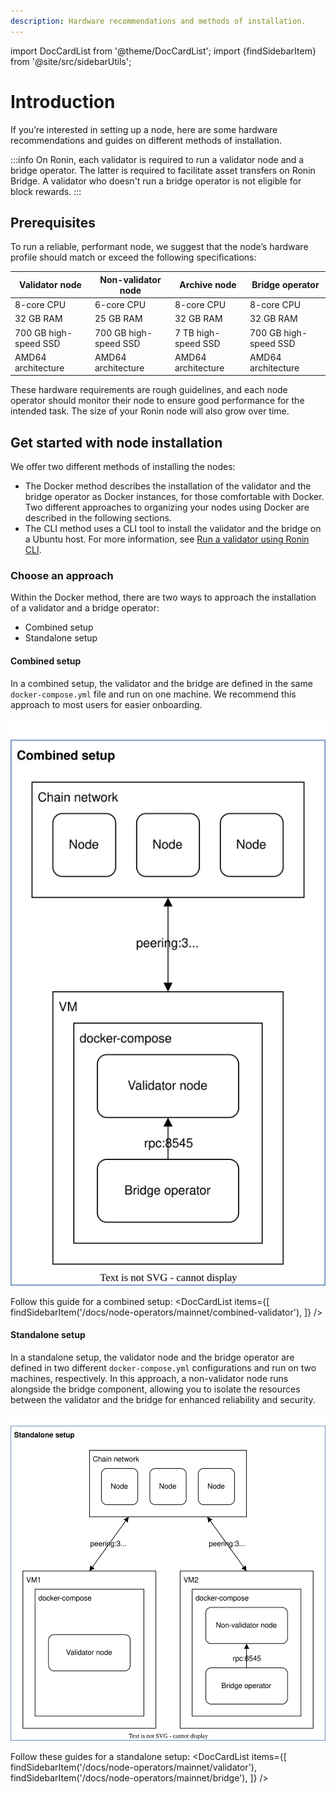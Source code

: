 ```yaml
---
description: Hardware recommendations and methods of installation.
---
```


import DocCardList from '@theme/DocCardList'; 
import {findSidebarItem} from '@site/src/sidebarUtils';

# Introduction
If you’re interested in setting up a node, here are some hardware recommendations and guides on different methods of installation.

:::info
On Ronin, each validator is required to run a validator node and a bridge operator. The latter is required to facilitate asset transfers on Ronin Bridge. A validator who doesn't run a bridge operator is not eligible for block rewards.
:::

## Prerequisites
To run a reliable, performant node, we suggest that the node’s hardware profile should match or exceed the following specifications:

|   Validator node         |   Non-validator node     |   Archive node         |   Bridge operator        |
|--------------------------|--------------------------|------------------------|--------------------------|
|   8-core CPU             |   6-core CPU             |   8-core CPU           |   8-core CPU             |
|   32 GB RAM              |   25 GB RAM              |   32 GB RAM            |   32 GB RAM              |
|   700 GB high-speed SSD  |   700 GB high-speed SSD  |   7 TB high-speed SSD  |   700 GB high-speed SSD  |
|   AMD64 architecture     |   AMD64 architecture     |    AMD64 architecture  |   AMD64 architecture     |

These hardware requirements are rough guidelines, and each node operator should monitor their node to ensure good performance for the intended task. The size of your Ronin node will also grow over time.

## Get started with node installation
We offer two different methods of installing the nodes:
* The Docker method describes the installation of the validator and the bridge operator as Docker instances, for those comfortable with Docker. Two different approaches to organizing your nodes using Docker are described in the following sections.
* The CLI method uses a CLI tool to install the validator and the bridge on a Ubuntu host. For more information, see [Run a validator using Ronin CLI](./../cli.md).

### Choose an approach
Within the Docker method, there are two ways to approach the installation of a validator and a bridge operator:
* Combined setup
* Standalone setup

#### Combined setup
In a combined setup, the validator and the bridge are defined in the same `docker-compose.yml` file and run on one machine. We recommend this approach to most users for easier onboarding.

![combined-setup](assets/combined-setup.svg)

Follow this guide for a combined setup:
<DocCardList items={[ 
    findSidebarItem('/docs/node-operators/mainnet/combined-validator'),
    ]} />

#### Standalone setup
In a standalone setup, the validator node and the bridge operator are defined in two different `docker-compose.yml` configurations and run on two machines, respectively. In this approach, a non-validator node runs alongside the bridge component, allowing you to isolate the resources between the validator and the bridge for enhanced reliability and security.

![standalone-setup](assets/standalone-setup.svg)

Follow these guides for a standalone setup:
<DocCardList items={[ 
    findSidebarItem('/docs/node-operators/mainnet/validator'),
    findSidebarItem('/docs/node-operators/mainnet/bridge'),
    ]} />
